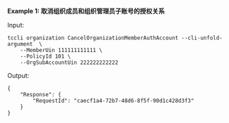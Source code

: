 **Example 1: 取消组织成员和组织管理员子账号的授权关系**



Input: 

```
tccli organization CancelOrganizationMemberAuthAccount --cli-unfold-argument  \
    --MemberUin 111111111111 \
    --PolicyId 101 \
    --OrgSubAccountUin 222222222222
```

Output: 
```
{
    "Response": {
        "RequestId": "caecf1a4-72b7-48d6-8f5f-90d1c428d3f3"
    }
}
```

